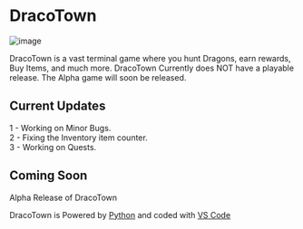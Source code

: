 # DracoTown
![image](https://user-images.githubusercontent.com/93094729/220181360-bd402c1f-2430-4097-a15e-8e347bfcd1eb.png)

DracoTown is a vast terminal game where you hunt Dragons, earn rewards, Buy Items, and much more. DracoTown Currently does NOT have a playable release. The Alpha game will soon be released.

## Current Updates

1 - Working on Minor Bugs.<br />
2 - Fixing the Inventory item counter.<br />
3 - Working on Quests.<br />

## Coming Soon

Alpha Release of DracoTown

DracoTown is Powered by [Python](https://www.python.org/) and coded with [VS Code](https://code.visualstudio.com/)

